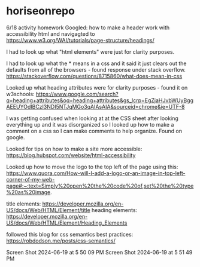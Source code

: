 # horiseonrepo
6/18 activity homework Googled: how to make a header work with accessibility html and navigagted to https://www.w3.org/WAI/tutorials/page-structure/headings/

I had to look up what "html elements" were just for clarity purposes.

I had to look up what the * means in a css and it said it just clears out the defaults from all of the browsers - found response under stack overflow. https://stackoverflow.com/questions/8715860/what-does-mean-in-css

Looked up what heading attributes were for clarity purposes - found it on w3schools: https://www.google.com/search?q=heading+attributes&oq=heading+attributes&gs_lcrp=EgZjaHJvbWUyBggAEEUYOdIBCzI3NDI5NTJqMGo3qAIAsAIA&sourceid=chrome&ie=UTF-8

I was getting confused when looking at at the CSS sheet after looking everything up and it was disorganized so I looked up how to make a comment on a css so I can make comments to help organize. Found on google.

Looked for tips on how to make a site more accessible: https://blog.hubspot.com/website/html-accessibility

Looked up how to move the logo to the top left of the page using this: https://www.quora.com/How-will-I-add-a-logo-or-an-image-in-top-left-corner-of-my-web-page#:~:text=Simply%20open%20the%20code%20of,set%20the%20type%20as%20image.

title elements: https://developer.mozilla.org/en-US/docs/Web/HTML/Element/title heading elements: https://developer.mozilla.org/en-US/docs/Web/HTML/Element/Heading_Elements

followed this blog for css semantics best practices: https://robdodson.me/posts/css-semantics/

Screen Shot 2024-06-19 at 5 50 09 PM 
Screen Shot 2024-06-19 at 5 51 49 PM
